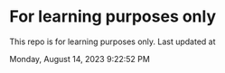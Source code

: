 # For learning purposes only
This repo is for learning purposes only.
Last updated at

Monday, August 14, 2023 9:22:52 PM

